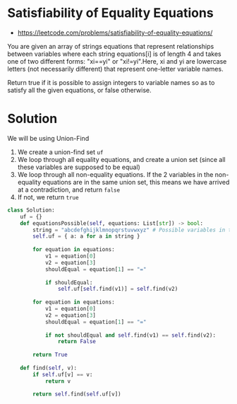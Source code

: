 # Satisfiability of Equality Equations

- https://leetcode.com/problems/satisfiability-of-equality-equations/

You are given an array of strings equations that represent relationships between variables where each string equations[i] is of length 4 and takes one of two different forms: "xi==yi" or "xi!=yi".Here, xi and yi are lowercase letters (not necessarily different) that represent one-letter variable names.

Return true if it is possible to assign integers to variable names so as to satisfy all the given equations, or false otherwise.

# Solution

We will be using Union-Find
1. We create a union-find set `uf`
2. We loop through all equality equations, and create a union set (since all these variables are supposed to be equal)
3. We loop through all non-equality equations. If the 2 variables in the non-equality equations are in the same union set, this means we have arrived at a contradiction, and return `false`
4. If not, we return `true`

```python
class Solution:
    uf = {}
    def equationsPossible(self, equations: List[str]) -> bool:
        string = "abcdefghijklmnopqrstuvwxyz" # Possible variables in the equations
        self.uf = { a: a for a in string }
        
        for equation in equations:
            v1 = equation[0]
            v2 = equation[3]
            shouldEqual = equation[1] == "="
            
            if shouldEqual:
                self.uf[self.find(v1)] = self.find(v2)
                
        for equation in equations:
            v1 = equation[0]
            v2 = equation[3]
            shouldEqual = equation[1] == "="
            
            if not shouldEqual and self.find(v1) == self.find(v2):
                return False
            
        return True
                
    def find(self, v):
        if self.uf[v] == v:
            return v
        
        return self.find(self.uf[v])
```